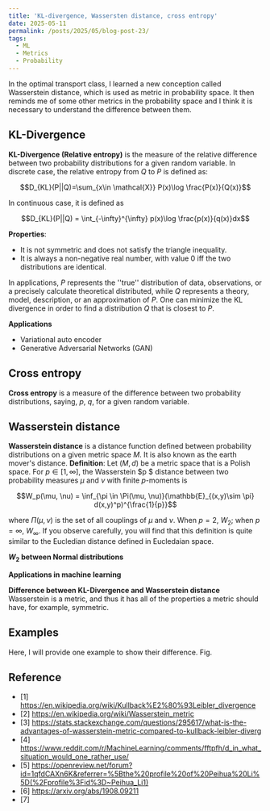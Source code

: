 ```yaml
---
title: 'KL-divergence, Wassersten distance, cross entropy'
date: 2025-05-11
permalink: /posts/2025/05/blog-post-23/
tags:
  - ML
  - Metrics
  - Probability
---
```


In the optimal transport class, I learned a new conception called Wasserstein distance, which is used as metric in probability space.
It then reminds me of some other metrics in the probability space and I think it is necessary to understand the difference between them.

## KL-Divergence
**KL-Divergence (Relative entropy)** is the measure of the relative difference between two probability distributions for a given random variable.
In discrete case, the relative entropy from $Q$ to $P$ is defined as:
```math
D_{KL}(P||Q)=\sum_{x\in \mathcal{X}} P(x)\log \frac{P(x)}{Q(x)}
```
In continuous case, it is defined as
```math
D_{KL}(P||Q) = \int_{-\infty}^{\infty} p(x)\log \frac{p(x)}{q(x)}dx
```

**Properties**:
- It is not symmetric and does not satisfy the triangle inequality.
- It is always a non-negative real number, with value 0 iff the two distributions are identical.

In applications, $P$ represents the ''true'' distribution of data, observations, or a precisely calculate theoretical distributed, while $Q$ represents a theory, model, description, or an approximation of $P$.
One can minimize the KL divergence in order to find a distribution $Q$ that is closest to $P$.

**Applications**
- Variational auto encoder
- Generative Adversarial Networks (GAN)


## Cross entropy
**Cross entropy** is a measure of the difference between two probability distributions, saying, $p$, $q$, for a given random variable.




## Wasserstein distance
**Wasserstein distance** is a distance function defined between probability distributions on a given metric space $M$. It is also known as the earth mover's distance.
**Definition**: Let $(M,d)$ be a metric space that is a Polish space. For $p\in [1, \infty]$, the Wasserstein $p
$ distance between two probability measures $\mu$
 and $\nu$ with finite $p$-moments is
 ```math
W_p(\mu, \nu) = \inf_{\pi \in \Pi(\mu, \nu)}(\mathbb{E}_{(x,y)\sim \pi} d(x,y)^p)^{\frac{1}{p}}
 ```
 where $\Pi(\mu, \nu)$ is the set of all couplings of $\mu$ and $\nu$.
 When $p=2$, $W_2$; when $p=\infty$, $W_{\infty}$. 
 If you observe carefully, you will find that this definition is quite similar to the Eucledian distance defined in Eucledaian space.

**$W_2$ between Normal distributions**

**Applications in machine learning**


**Difference between KL-Divergence and Wasserstein distance**
Wasserstein is a metric, and thus it has all of the properties a metric should have, for example, symmetric.


## Examples
Here, I will provide one example to show their difference.
Fig.





## Reference
- [1] https://en.wikipedia.org/wiki/Kullback%E2%80%93Leibler_divergence
- [2] https://en.wikipedia.org/wiki/Wasserstein_metric
- [3] https://stats.stackexchange.com/questions/295617/what-is-the-advantages-of-wasserstein-metric-compared-to-kullback-leibler-diverg
- [4] https://www.reddit.com/r/MachineLearning/comments/fftpfh/d_in_what_situation_would_one_rather_use/
- [5] https://openreview.net/forum?id=1qfdCAXn6K&referrer=%5Bthe%20profile%20of%20Peihua%20Li%5D(%2Fprofile%3Fid%3D~Peihua_Li1)
- [6] https://arxiv.org/abs/1908.09211
- [7]


















